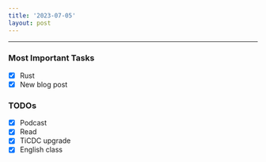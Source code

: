 ```yaml
---
title: '2023-07-05'
layout: post
---
```


---

### Most Important Tasks

- [x] Rust
- [x] New blog post

### TODOs

- [x] Podcast
- [x] Read
- [x] TiCDC upgrade
- [x] English class
